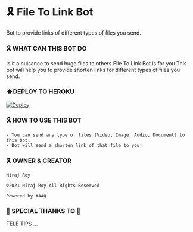 # 🎗️ File To Link Bot
Bot to provide links of different types of files you send.
### 🎗️ WHAT CAN THIS BOT DO
Is it a nuisance to send huge files to others.File To Link Bot is for you.This bot will help you to provide shorten links for different types of files you send.
### ⬆️DEPLOY TO HEROKU

[![Deploy](https://www.herokucdn.com/deploy/button.svg)](https://heroku.com/deploy?template=https://github.com/Thakshaka/FileToLinkTeLeTiPs)

### 🎗️ HOW TO USE THIS BOT

```
- You can send any type of files (Video, Image, Audio, Document) to this bot.
- Bot will send a shorten link of that file to you.
```

### 🎗️ OWNER  &  CREATOR

```
Niraj Roy
 
©️2021 Niraj Roy All Rights Reserved
 
Powered by #AAQ
```

### 🎀 SPECIAL THANKS TO 🎀

TELE TIPS 
...
